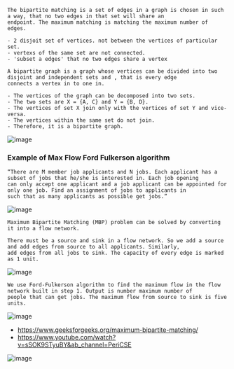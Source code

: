 ```
The bipartite matching is a set of edges in a graph is chosen in such a way, that no two edges in that set will share an 
endpoint. The maximum matching is matching the maximum number of edges.

- 2 disjoit set of vertices. not between the vertices of particular set.
- vertexs of the same set are not connected.
- 'subset a edges' that no two edges share a vertex
```
```
A bipartite graph is a graph whose vertices can be divided into two disjoint and independent sets and , that is every edge 
connects a vertex in to one in.

- The vertices of the graph can be decomposed into two sets.
- The two sets are X = {A, C} and Y = {B, D}.
- The vertices of set X join only with the vertices of set Y and vice-versa.
- The vertices within the same set do not join.
- Therefore, it is a bipartite graph.
```
![image](https://user-images.githubusercontent.com/59710234/184493199-8dded4f4-5215-414e-9164-1253ecb092c2.png)

### Example of Max Flow Ford Fulkerson algorithm
```
“There are M member job applicants and N jobs. Each applicant has a subset of jobs that he/she is interested in. Each job opening 
can only accept one applicant and a job applicant can be appointed for only one job. Find an assignment of jobs to applicants in
such that as many applicants as possible get jobs.”
```
![image](https://user-images.githubusercontent.com/59710234/184479593-e1393e75-e3e4-4d33-aaa7-8237c31a818e.png)

```
Maximum Bipartite Matching (MBP) problem can be solved by converting it into a flow network.

There must be a source and sink in a flow network. So we add a source and add edges from source to all applicants. Similarly, 
add edges from all jobs to sink. The capacity of every edge is marked as 1 unit.
```
![image](https://user-images.githubusercontent.com/59710234/184479779-e8e08fe2-c7dc-4550-b223-6c729f453a4f.png)

```
We use Ford-Fulkerson algorithm to find the maximum flow in the flow network built in step 1. Output is number maximum number of 
people that can get jobs. The maximum flow from source to sink is five units.
```

![image](https://user-images.githubusercontent.com/59710234/184479804-f990986c-a586-4cdf-b2f0-95aa08487879.png)

- https://www.geeksforgeeks.org/maximum-bipartite-matching/
- https://www.youtube.com/watch?v=sSOK9STyuBY&ab_channel=PeriCSE

![image](https://user-images.githubusercontent.com/59710234/184484269-c2edddfa-0c3c-4f02-a6fe-c4968a480e2e.png)
